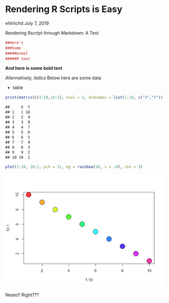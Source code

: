 Rendering R Scripts is Easy
================
ehlrlichd
July 7, 2019

Rendering Rscript through Markdown: A Test

``` r
##Here's
###Some
####Normal
#####R text
```

**And here is some bold text**

*Alternatively, italics* Below here are some data

  - table

<!-- end list -->

``` r
print(matrix(c(1:10,10:1), ncol = 2, dimnames = list(1:10, c("X","Y"))), echo = FALSE)
```

    ##     X  Y
    ## 1   1 10
    ## 2   2  9
    ## 3   3  8
    ## 4   4  7
    ## 5   5  6
    ## 6   6  5
    ## 7   7  4
    ## 8   8  3
    ## 9   9  2
    ## 10 10  1

``` r
plot(1:10, 10:1, pch = 21, bg = rainbow(10, s = .8), cex = 3)
```

![](test-script_files/figure-gfm/Plot-1.png)<!-- -->

Neato\!\! Right???
